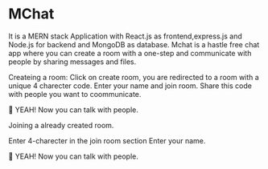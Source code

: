 # MChat
It is a MERN stack Application with React.js as frontend,express.js and Node.js for backend and MongoDB as database.
Mchat is a hastle free chat app where you can create a room with a one-step and communicate with people by sharing messages and files.

Createing a room:
Click on create room, you are redirected to a room with a unique 4 charecter code.
Enter your name and join room.
Share this code with people you want to coommunicate.
 
  🎉 YEAH! Now you can talk with people.

 Joining a already created room.

Enter 4-charecter in the join room section
Enter your name.

🎉 YEAH! Now you can talk with people.

